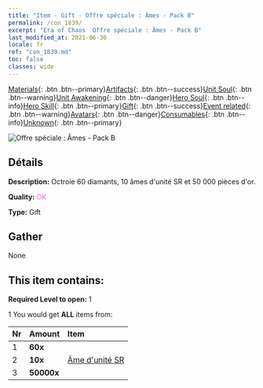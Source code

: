 ```yaml
---
title: "Item - Gift - Offre spéciale : Âmes - Pack B"
permalink: /con_1839/
excerpt: "Era of Chaos  Offre spéciale : Âmes - Pack B"
last_modified_at: 2021-06-30
locale: fr
ref: "con_1839.md"
toc: false
classes: wide
---
```

 [Materials](/ItemsFR/){: .btn .btn--primary}[Artifacts](/ItemsFR/Artifacts/){: .btn .btn--success}[Unit Soul](/ItemsFR/UnitSoul/){: .btn .btn--warning}[Unit Awakening](/ItemsFR/UnitAwakening/){: .btn .btn--danger}[Hero Soul](/ItemsFR/HeroSoul/){: .btn .btn--info}[Hero Skill](/ItemsFR/HeroSkill/){: .btn .btn--primary}[Gift](/ItemsFR/Gift/){: .btn .btn--success}[Event related](/ItemsFR/Events/){: .btn .btn--warning}[Avatars](/ItemsFR/Avatars/){: .btn .btn--danger}[Consumables](/ItemsFR/Consumables/){: .btn .btn--info}[Unknown](/ItemsFR/Unknown/){: .btn .btn--primary}

 ![Offre spéciale : Âmes - Pack B](/images/t/i_907220.png)

## Détails
 **Description:** Octroie 60 diamants, 10 âmes d'unité SR et 50 000 pièces d'or.

 **Quality:** <span style="color: #DA70D6">OK</span>

 **Type:** Gift

## Gather

  None

## This item contains:

 **Required Level to open:** 1

 1 You would get **ALL** items  from:

  | Nr | Amount |     Item    |
  |:---|:-------|:------------|
  | 1 |  **60x** | <i class="fas fa-gem"/> |  | 
  | 2 |  **10x** | [Âme d'unité SR](/ItemsFR/con_534/) |  | 
  | 3 |  **50000x** | <i class="fas fa-coins"/> |  | 
